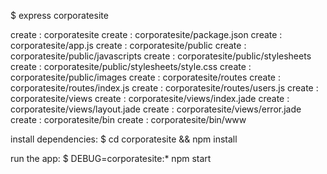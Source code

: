 $ express corporatesite

   create : corporatesite
   create : corporatesite/package.json
   create : corporatesite/app.js
   create : corporatesite/public
   create : corporatesite/public/javascripts
   create : corporatesite/public/stylesheets
   create : corporatesite/public/stylesheets/style.css
   create : corporatesite/public/images
   create : corporatesite/routes
   create : corporatesite/routes/index.js
   create : corporatesite/routes/users.js
   create : corporatesite/views
   create : corporatesite/views/index.jade
   create : corporatesite/views/layout.jade
   create : corporatesite/views/error.jade
   create : corporatesite/bin
   create : corporatesite/bin/www

   install dependencies:
     $ cd corporatesite && npm install

   run the app:
     $ DEBUG=corporatesite:* npm start
